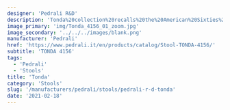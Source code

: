 ```yaml
---
designer: 'Pedrali R&D'
description: 'Tonda%20collection%20recalls%20the%20American%20Sixties%20thanks%20to%20its%20shapes%20and%20steel%20central%20pedestal%20base.%20Upholstered%20seat%20in%20fabric%2C%20leather%20or%20simil%20leather.%20Several%20finishes%20available.'
image_primary: 'img/Tonda_4156_01_zoom.jpg'
image_secondary: '../../../images/blank.png'
manufacturer: 'Pedrali'
href: 'https://www.pedrali.it/en/products/catalog/Stool-TONDA-4156/'
subtitle: 'TONDA 4156'
tags:
  - 'Pedrali'
  - 'Stools'
title: 'Tonda'
category: 'Stools'
slug: '/manufacturers/pedrali/stools/pedrali-r-d-tonda'
date: '2021-02-18'
---
```

